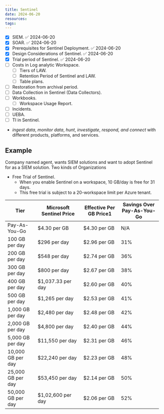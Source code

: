 ```yaml
---
title: Sentinel
date: 2024-06-20
resources: 
tags:
---
```


- [x] SIEM. ✅ 2024-06-20
- [x] SOAR. ✅ 2024-06-20
- [x] Prerequisites for Sentinel Deployment. ✅ 2024-06-20
- [x] Design Considerations of Sentinel. ✅ 2024-06-20
- [x] Trial period of Sentinel. ✅ 2024-06-20
- [ ] Costs in Log analytic Workspace.
	- [ ] Tiers of LAW.
	- [ ] Retention Period of Sentinel and LAW.
	- [ ] Table plans.
- [ ] Restoration from archival period.
- [ ] Data Collection in Sentinel (Data Collectors).
- [ ] Workbooks.
	- [ ] Workspace Usage Report.
- [ ] Incidents.
- [ ] UEBA.
- [ ] TI in Sentinel.

- _ingest data_, _monitor data_, _hunt_, _investigate_, _respond, and connect_ with different products, platforms, and services.

## Example

Company named agent, wants SIEM solutions and want to adopt Sentinel for as a SIEM solution. Two kinds of Organizations

- Free Trial of Sentinel.
	- When you enable Sentinel on a workspace, 10 GB/day is free for 31 days.
	- This free trial is subject to a 20-workspace limit per Azure tenant.

| Tier              | Microsoft Sentinel Price | Effective Per GB Price1 | Savings Over Pay-As-You-Go |
| ----------------- | ------------------------ | ----------------------- | -------------------------- |
| Pay-As-You-Go     | $4.30 per GB             | $4.30 per GB            | N/A                        |
| 100 GB per day    | $296 per day             | $2.96 per GB            | 31%                        |
| 200 GB per day    | $548 per day             | $2.74 per GB            | 36%                        |
| 300 GB per day    | $800 per day             | $2.67 per GB            | 38%                        |
| 400 GB per day    | $1,037.33 per day        | $2.60 per GB            | 40%                        |
| 500 GB per day    | $1,265 per day           | $2.53 per GB            | 41%                        |
| 1,000 GB per day  | $2,480 per day           | $2.48 per GB            | 42%                        |
| 2,000 GB per day  | $4,800 per day           | $2.40 per GB            | 44%                        |
| 5,000 GB per day  | $11,550 per day          | $2.31 per GB            | 46%                        |
| 10,000 GB per day | $22,240 per day          | $2.23 per GB            | 48%                        |
| 25,000 GB per day | $53,450 per day          | $2.14 per GB            | 50%                        |
| 50,000 GB per day | $1,02,600 per day        | $2.06 per GB            | 52%                        |